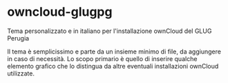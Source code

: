 owncloud-glugpg
===============

Tema personalizzato e in italiano per l'installazione ownCloud del GLUG Perugia

Il tema è semplicissimo e parte da un insieme minimo di file, da aggiungere in caso di necessità.
Lo scopo primario è quello di inserire qualche elemento grafico che lo distingua da altre eventuali
installazioni ownCloud utilizzate.
